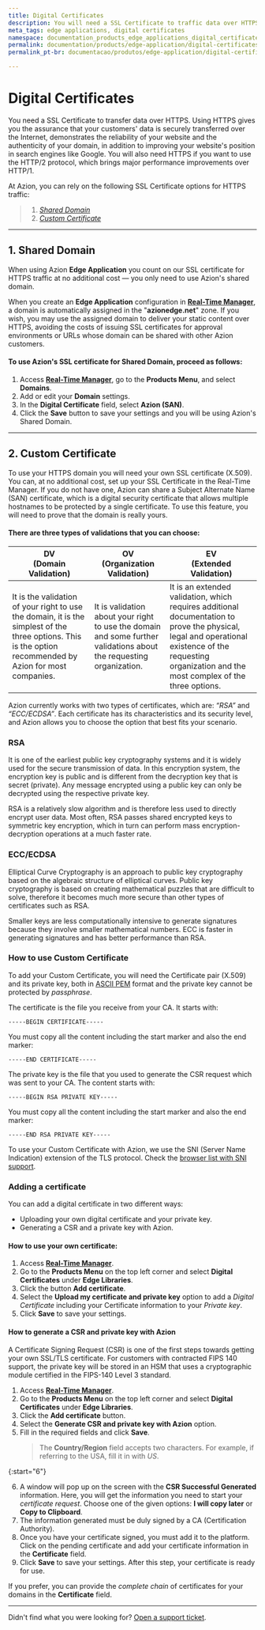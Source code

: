 ```yaml
---
title: Digital Certificates
description: You will need a SSL Certificate to traffic data over HTTPS.
meta_tags: edge applications, digital certificates
namespace: documentation_products_edge_applications_digital_certificates
permalink: documentation/products/edge-application/digital-certificates
permalink_pt-br: documentacao/produtos/edge-application/digital-certificates

---
```

# Digital **Certificates**

You need a SSL Certificate to transfer data over HTTPS. Using HTTPS gives you the assurance that your customers' data is securely transferred over the Internet, demonstrates the reliability of your website and the authenticity of your domain, in addition to improving your website's position in search engines like Google. You will also need HTTPS if you want to use the HTTP/2 protocol, which brings major performance improvements over HTTP/1.

At Azion, you can rely on the following SSL Certificate options for HTTPS traffic:

> 1. [_Shared Domain_](#shared-domain)
> 2. [_Custom Certificate_](#custom-certificate)

***

## 1. Shared Domain 

When using Azion **Edge Application** you count on our SSL certificate for HTTPS traffic at no additional cost — you only need to use Azion's shared domain.

When you create an **Edge Application** configuration in **[Real-Time Manager](https://manager.azion.com/)**, a domain is automatically assigned in the "**azionedge.net**" zone. If you wish, you may use the assigned domain to deliver your static content over HTTPS, avoiding the costs of issuing SSL certificates for approval environments or URLs whose domain can be shared with other Azion customers.

#### To use Azion's SSL certificate for Shared Domain, proceed as follows:

1. Access **[Real-Time Manager](https://manager.azion.com/)**, go to the **Products Menu**, and select **Domains**.
2. Add or edit your **Domain** settings.
3. In the **Digital Certificate** field, select **Azion (SAN)**.
4. Click the **Save** button to save your settings and you will be using Azion's Shared Domain.

***

## 2. Custom Certificate 

To use your HTTPS domain you will need your own SSL certificate (X.509). You can, at no additional cost, set up your SSL Certificate in the Real-Time Manager. If you do not have one, Azion can share a Subject Alternate Name (SAN) certificate, which is a digital security certificate that allows multiple hostnames to be protected by a single certificate. To use this feature, you will need to prove that the domain is really yours.

#### There are three types of validations that you can choose:

| DV <br/>(Domain Validation) | OV <br/> (Organization Validation) | EV <br/>(Extended Validation) |
| --- | --- | --- |
| It is the validation of your right to use the domain, it is the simplest of the three options. This is the option recommended by Azion for most companies. | It is validation about your right to use the domain and some further validations about the requesting organization. | It is an extended validation, which requires additional documentation to prove the physical, legal and operational existence of the requesting organization and the most complex of the three options. |

Azion currently works with two types of certificates, which are: _“RSA”_ and _“ECC/ECDSA”_. Each certificate has its characteristics and its security level, and Azion allows you to choose the option that best fits your scenario.

### RSA 

It is one of the earliest public key cryptography systems and it is widely used for the secure transmission of data. In this encryption system, the encryption key is public and is different from the decryption key that is secret (private). Any message encrypted using a public key can only be decrypted using the respective private key.

RSA is a relatively slow algorithm and is therefore less used to directly encrypt user data. Most often, RSA passes shared encrypted keys to symmetric key encryption, which in turn can perform mass encryption-decryption operations at a much faster rate.

### ECC/ECDSA  

Elliptical Curve Cryptography is an approach to public key cryptography based on the algebraic structure of elliptical curves. Public key cryptography is based on creating mathematical puzzles that are difficult to solve, therefore it becomes much more secure than other types of certificates such as RSA.

Smaller keys are less computationally intensive to generate signatures because they involve smaller mathematical numbers. ECC is faster in generating signatures and has better performance than RSA.

### How to use Custom Certificate 

To add your Custom Certificate, you will need the Certificate pair (X.509) and its private key, both in [ASCII PEM](https://www.google.com.br/search?q=Como+converter+um+certificado+PFX+para+PEM&cad=h) format and the private key cannot be protected by _passphrase_.

The certificate is the file you receive from your CA. It starts with:

    -----BEGIN CERTIFICATE-----

You must copy all the content including the start marker and also the end marker:

    -----END CERTIFICATE-----

The private key is the file that you used to generate the CSR request which was sent to your CA. The content starts with:

    -----BEGIN RSA PRIVATE KEY-----

You must copy all the content including the start marker and also the end marker:

    -----END RSA PRIVATE KEY-----

To use your Custom Certificate with Azion, we use the SNI (Server Name Indication) extension of the TLS protocol. Check the [browser list with SNI support](https://caniuse.com/#feat=sni).

### Adding a certificate

You can add a digital certificate in two different ways:

* Uploading your own digital certificate and your private key.
* Generating a CSR and a private key with Azion.

#### How to use your own certificate:

1. Access **[Real-Time Manager](https://manager.azion.com/)**.
2. Go to the **Products Menu** on the top left corner and select **Digital Certificates** under **Edge Libraries**.
3. Click the button **Add certificate**.
4. Select the **Upload my certificate and private key** option to add a *Digital Certificate* including your Certificate information to your *Private key*.
5. Click **Save** to save your settings.

#### How to generate a CSR and private key with Azion

A Certificate Signing Request (CSR) is one of the first steps towards getting your own SSL/TLS certificate. For customers with contracted FIPS 140 support, the private key will be stored in an HSM that uses a cryptographic module certified in the FIPS-140 Level 3 standard.

1. Access **[Real-Time Manager](https://manager.azion.com/)**.
2. Go to the **Products Menu** on the top left corner and select **Digital Certificates** under **Edge Libraries**.
3. Click the **Add certificate** button.
4. Select the **Generate CSR and private key with Azion** option.
5. Fill in the required fields and click **Save**.
    > The **Country/Region** field accepts two characters. For example, if referring to the USA, fill it in with *US*.

{:start="6"}

6. A window will pop up on the screen with the **CSR Successful Generated** information. Here, you will get the information you need to start your *certificate request*. Choose one of the given options: **I will copy later** or **Copy to Clipboard**.
7. The information generated must be duly signed by a CA (Certification Authority).
8. Once you have your certificate signed, you must add it to the platform. Click on the pending certificate and add your certificate information in the **Certificate** field.
9. Click **Save** to save your settings. After this step, your certificate is ready for use.

If you prefer, you can provide the *complete chain* of certificates for your domains in the **Certificate** field.

***

Didn't find what you were looking for? [Open a support ticket](https://tickets.azion.com/).
